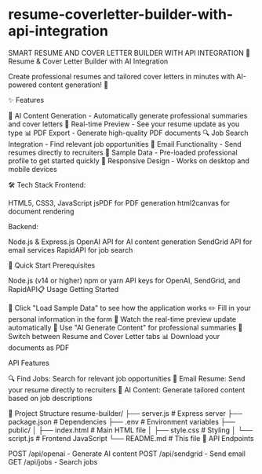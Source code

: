 # resume-coverletter-builder-with-api-integration
SMART RESUME AND COVER LETTER BUILDER WITH API INTEGRATION
📄 Resume & Cover Letter Builder with AI Integration

Create professional resumes and tailored cover letters in minutes with AI-powered content generation! 🚀

✨ Features

🤖 AI Content Generation - Automatically generate professional summaries and cover letters
👀 Real-time Preview - See your resume update as you type
📊 PDF Export - Generate high-quality PDF documents
🔍 Job Search Integration - Find relevant job opportunities
📧 Email Functionality - Send resumes directly to recruiters
📝 Sample Data - Pre-loaded professional profile to get started quickly
📱 Responsive Design - Works on desktop and mobile devices

🛠️ Tech Stack
Frontend:

HTML5, CSS3, JavaScript
jsPDF for PDF generation
html2canvas for document rendering

Backend:

Node.js & Express.js
OpenAI API for AI content generation
SendGrid API for email services
RapidAPI for job search

🚀 Quick Start
Prerequisites

Node.js (v14 or higher)
npm or yarn
API keys for OpenAI, SendGrid, and RapidAPI📋 Usage
Getting Started

🎯 Click "Load Sample Data" to see how the application works
✏️ Fill in your personal information in the form
👀 Watch the real-time preview update automatically
🤖 Use "AI Generate Content" for professional summaries
📄 Switch between Resume and Cover Letter tabs
📊 Download your documents as PDF

API Features

🔍 Find Jobs: Search for relevant job opportunities
📧 Email Resume: Send your resume directly to recruiters
🤖 AI Content: Generate tailored content based on job descriptions

📁 Project Structure
resume-builder/
├── server.js              # Express server
├── package.json           # Dependencies
├── .env                   # Environment variables
├── public/
│   ├── index.html         # Main HTML file
│   ├── style.css          # Styling
│   └── script.js          # Frontend JavaScript
└── README.md              # This file
🔧 API Endpoints

POST /api/openai - Generate AI content
POST /api/sendgrid - Send email
GET /api/jobs - Search jobs
